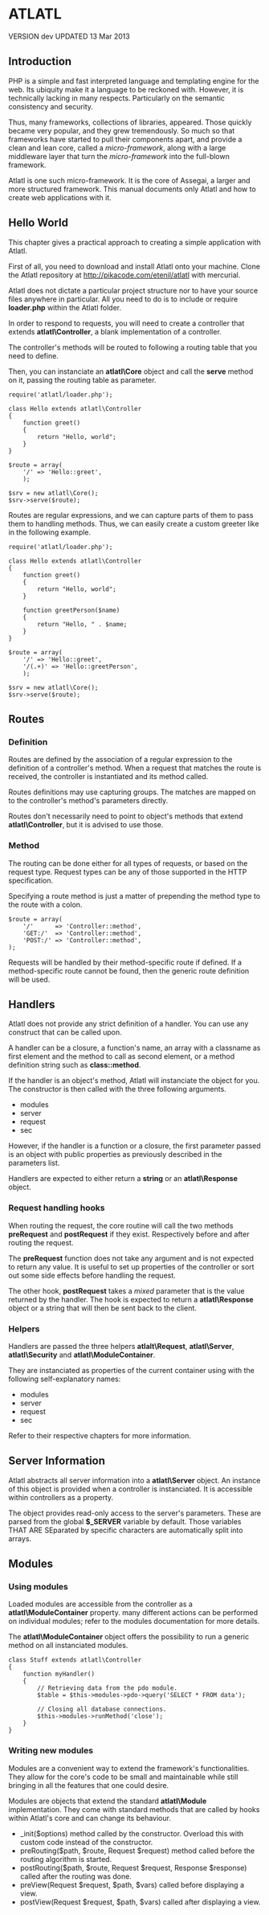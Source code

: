 ATLATL
======

VERSION dev
UPDATED 13 Mar 2013


Introduction
------------
PHP is a simple and fast interpreted language and templating engine
for the web. Its ubiquity make it a language to be reckoned
with. However, it is technically lacking in many
respects. Particularly on the semantic consistency and security.

Thus, many frameworks, collections of libraries, appeared. Those
quickly became very popular, and they grew tremendously. So much so
that frameworks have started to pull their components apart, and
provide a clean and lean core, called a *micro-framework*, along
with a large middleware layer that turn the *micro-framework*
into the full-blown framework.

Atlatl is one such micro-framework. It is the core of Assegai, a
larger and more structured framework. This manual documents only
Atlatl and how to create web applications with it.


Hello World
-----------
This chapter gives a practical approach to creating a simple
application with Atlatl.

First of all, you need to download and install Atlatl onto your
machine. Clone the Atlatl repository at
http://pikacode.com/etenil/atlatl
with mercurial.

Atlatl does not dictate a particular project structure nor to
have your source files anywhere in particular. All you need to
do is to include or require **loader.php**
within the Atlatl folder.

In order to respond to requests, you will need to create a
controller that extends
**atlatl\Controller**, a blank implementation
of a controller.

The controller's methods will be routed to following a routing
table that you need to define.

Then, you can instanciate an **atlatl\Core**
object and call the **serve** method on it,
passing the routing table as parameter.

    require('atlatl/loader.php');

    class Hello extends atlatl\Controller
    {
        function greet()
        {
            return "Hello, world";
        }
    }

    $route = array(
        '/' => 'Hello::greet',
        );

    $srv = new atlatl\Core();
    $srv->serve($route);

Routes are regular expressions, and we can capture parts of them
to pass them to handling methods. Thus, we can easily create a
custom greeter like in the following example.

    require('atlatl/loader.php');

    class Hello extends atlatl\Controller
    {
        function greet()
        {
            return "Hello, world";
        }

        function greetPerson($name)
        {
            return "Hello, " . $name;
        }
    }

    $route = array(
        '/' => 'Hello::greet',
        '/(.+)' => 'Hello::greetPerson',
        );

    $srv = new atlatl\Core();
    $srv->serve($route);


Routes
------
### Definition

Routes are defined by the association of a regular expression
to the definition of a controller's method. When a request
that matches the route is received, the controller is
instantiated and its method called.

Routes definitions may use capturing groups. The matches are
mapped on to the controller's method's parameters directly.

Routes don't necessarily need to point to object's methods
that extend **atlatl\Controller**, but it
is advised to use those.


### Method

The routing can be done either for all types of requests, or
based on the request type. Request types can be any of those
supported in the HTTP specification.

Specifying a route method is just a matter of prepending the
method type to the route with a colon.

    $route = array(
        '/'      => 'Controller::method',
        'GET:/'  => 'Controller::method',
        'POST:/' => 'Controller::method',
    );

Requests will be handled by their method-specific route if
defined. If a method-specific route cannot be found, then the
generic route definition will be used.


Handlers
--------
Atlatl does not provide any strict definition of a handler. You can
use any construct that can be called upon.

A handler can be a closure, a function's name, an array with a
classname as first element and the method to call as second element,
or a method definition string such as **class::method**.

If the handler is an object's method, Atlatl will instanciate the
object for you. The constructor is then called with the three
following arguments.

- modules
- server
- request
- sec

However, if the handler is a function or a closure, the first
parameter passed is an object with public properties as previously
described in the parameters list.

Handlers are expected to either return a
**string** or an
**atlatl\Response** object.


### Request handling hooks

When routing the request, the core routine will call the two methods
**preRequest** and **postRequest** if they exist. Respectively
before and after routing the request.

The **preRequest** function does not take any
argument and is not expected to return any value. It is useful
to set up properties of the controller or sort out some side
effects before handling the request.

The other hook, **postRequest** takes a
*mixed* parameter that is the value returned by the
handler. The hook is expected to return a
**atlatl\Response** object or a string that
will then be sent back to the client.


### Helpers

Handlers are passed the three helpers
**atlalt\Request**, **atlatl\Server**, **atlatl\Security**
and **atlatl\ModuleContainer**.

They are instanciated as properties of the current container
using with the following self-explanatory names:

- modules
- server
- request
- sec

Refer to their respective chapters for more information.


Server Information
------------------
Atlatl abstracts all server information into a
**atlatl\Server** object. An instance of this
object is provided when a controller is instanciated. It is
accessible within controllers as a property.

The object provides read-only access to the server's
parameters. These are parsed from the global
**$_SERVER** variable by default. Those variables
THAT ARE SEparated by specific characters are automatically
split into arrays.


Modules
-------
### Using modules

Loaded modules are accessible from the controller as a
**atlatl\ModuleContainer** property. many
different actions can be performed on individual modules;
refer to the modules documentation for more details.

The **atlatl\ModuleContainer** object
offers the possibility to run a generic method on all
instanciated modules.

    class Stuff extends atlatl\Controller
    {
        function myHandler()
        {
            // Retrieving data from the pdo module.
            $table = $this->modules->pdo->query('SELECT * FROM data');

            // Closing all database connections.
            $this->modules->runMethod('close');
        }
    }


### Writing new modules

Modules are a convenient way to extend the framework's
functionalities. They allow for the core's code to be small
and maintainable while still bringing in all the features that
one could desire.

Modules are objects that extend the standard
**atlatl\Module** implementation. They come
with standard methods that are called by hooks within Atlatl's
core and can change its behaviour.

- _init($options) method called by the constructor. Overload this with custom code instead of the constructor.
- preRouting($path, $route, Request $request) method called before the routing algorithm is started.
- postRouting($path, $route, Request $request, Response $response) called after the routing was done.
- preView(Request $request, $path, $vars) called before displaying a view.
- postView(Request $request, $path, $vars) called after displaying a view.
